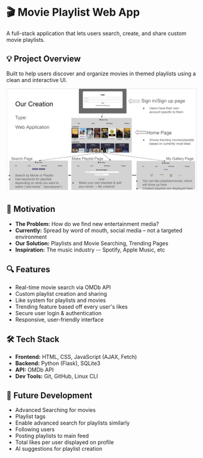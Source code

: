 # 🎬 Movie Playlist Web App

A full-stack application that lets users search, create, and share custom movie playlists.

## 💡 Project Overview
Built to help users discover and organize movies in themed playlists using a clean and interactive UI.

![Flow Diagram](Flow%20Diagram%20SS.png)

## 🧠 Motivation
- **The Problem:** How do we find new entertainment media?
- **Currently:** Spread by word of mouth, social media – not a targeted environment
- **Our Solution:** Playlists and Movie Searching, Trending Pages
- **Inspiration:** The music industry -- Spotify, Apple Music, etc

## 🔍 Features
- Real-time movie search via OMDb API
- Custom playlist creation and sharing
- Like system for playlists and movies
- Trending feature based off every user's likes
- Secure user login & authentication
- Responsive, user-friendly interface

## 🛠️ Tech Stack
- **Frontend:** HTML, CSS, JavaScript (AJAX, Fetch)
- **Backend:** Python (Flask), SQLite3
- **API:** OMDb API
- **Dev Tools:** Git, GitHub, Linux CLI

## 🔮 Future Development
- Advanced Searching for movies
- Playlist tags
- Enable advanced search for playlists similarly
- Following users
- Posting playlists to main feed
- Total likes per user displayed on profile
- AI suggestions for playlist creation
